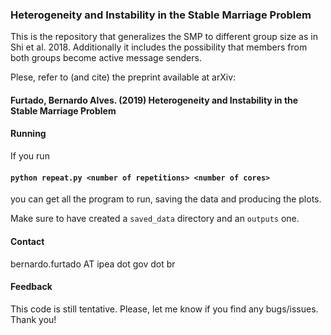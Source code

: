 ### Heterogeneity and Instability in the Stable Marriage Problem

This is the repository that generalizes the SMP to different group size as in Shi et al. 2018. 
Additionally it includes the possibility that members from both groups become active message senders.

Plese, refer to (and cite) the preprint available at arXiv:
#### Furtado, Bernardo Alves. (2019) Heterogeneity and Instability in the Stable Marriage Problem

#### Running

If you run 
#### `python repeat.py <number of repetitions> <number of cores>` 
you can get all the program to run, 
saving the data and producing the plots.

Make sure to have created a `saved_data` directory and an `outputs` one.

#### Contact
bernardo.furtado AT ipea dot gov dot br

#### Feedback
This code is still tentative. Please, let me know if you find any bugs/issues. Thank you!
